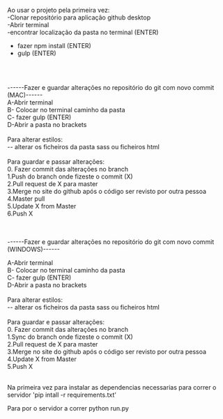 Ao usar o projeto pela primeira vez:<br>
-Clonar repositório para aplicação github desktop<br>
-Abrir terminal<br>
-encontrar localização da pasta no terminal (ENTER)<br>
- fazer npm install (ENTER)<br>
- gulp (ENTER)<br>
<br>
<br>


------Fazer e guardar alterações no repositório do git com novo commit (MAC)------<br>
A-Abrir terminal<br>
B- Colocar no terminal caminho da pasta<br>
C- fazer gulp (ENTER)<br>
D-Abrir a pasta no brackets<br>
<br>
  Para alterar estilos:<br>
-- alterar os ficheiros da pasta sass ou ficheiros html<br>
<br>
 Para guardar e passar alterações:<br>
0. Fazer commit das alterações no branch <br>
1.Push do branch onde fizeste o commit (X)<br>
2.Pull request de X para master<br>
3.Merge no site do github após o código ser revisto por outra pessoa<br>
4.Master pull<br>
5.Update X from Master<br>
6.Push X<br>
<br>
<br>


------Fazer e guardar alterações no repositório do git com novo commit (WINDOWS)------<br>

A-Abrir terminal <br>
B- Colocar no terminal caminho da pasta<br>
C- fazer gulp (ENTER)<br>
D-Abrir a pasta no brackets<br>
<br>
  Para alterar estilos:<br>
-- alterar os ficheiros da pasta sass ou ficheiros html<br>
<br>
 Para guardar e passar alterações:<br>
0. Fazer commit das alterações no branch <br>
1.Sync do branch onde fizeste o commit (X)<br>
2.Pull request de X para master<br>
3.Merge no site do github após o código ser revisto por outra pessoa<br>
4.Update X from Master<br>
5.Push X<br>
<br>

Na primeira vez para instalar as dependencias necessarias para correr o servidor
'pip intall -r requirements.txt'

Para por o servidor a correr
python run.py
